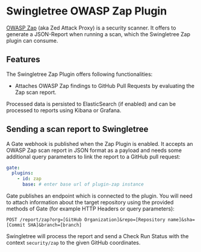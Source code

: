 # Swingletree OWASP Zap Plugin

[OWASP Zap][zap] (aka Zed Attack Proxy) is a security scanner. It offers to generate a JSON-Report when running a scan, which the Swingletree Zap plugin can consume.

## Features

The Swingletree Zap Plugin offers following functionalities:

* Attaches OWASP Zap findings to GitHub Pull Requests by evaluating the Zap scan report.

Processed data is persisted to ElasticSearch (if enabled) and can be processed to reports using Kibana or Grafana.

## Sending a scan report to Swingletree

A Gate webhook is published when the Zap Plugin is enabled.
It accepts an OWASP Zap scan report in JSON format as a payload and needs some additional query parameters to link the report to a GitHub pull request:

```yaml
gate:
  plugins:
    - id: zap
      base: # enter base url of plugin-zap instance
```

Gate publishes an endpoint which is connected to the plugin. You will need to attach information about the target repository using the provided methods of Gate (for example HTTP Headers or query parameters):

```
POST /report/zap?org=[GitHub Organization]&repo=[Repository name]&sha=[Commit SHA]&branch=[branch]
```

Swingletree will process the report and send a Check Run Status with the context `security/zap` to the given GitHub coordinates.

[zap]: https://www.owasp.org/index.php/OWASP_Zed_Attack_Proxy_Project
